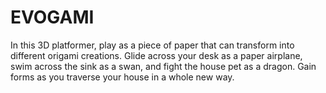 # EVOGAMI

In this 3D platformer, play as a piece of paper that can transform into different origami creations. Glide across your desk as a paper airplane, swim across the sink as a swan, and fight the house pet as a dragon. Gain forms as you traverse your house in a whole new way.
